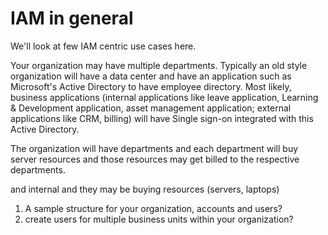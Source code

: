 # IAM in general
We'll look at few IAM centric use cases here.

Your organization may have multiple departments.  Typically an old style organization will have a data center and have an application such as Microsoft's Active Directory to have employee directory. Most likely, business applications  (internal applications like leave application, Learning & Development application, asset management application; external applications like CRM, billing) will have Single sign-on integrated with this Active Directory.

The organization will have departments and each department will buy server resources and those resources may get billed to the respective departments.

 and internal and they may be buying resources (servers, laptops)

1. A sample structure for your organization, accounts and users?
2. create users for multiple business units within your organization?